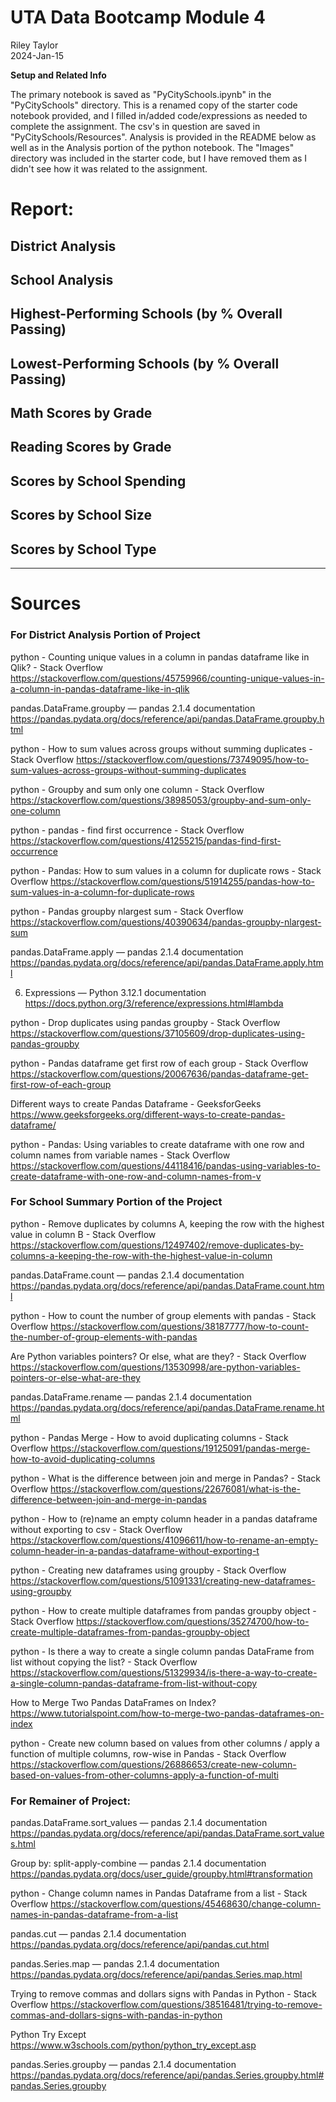 UTA Data Bootcamp Module 4
==========================

Riley Taylor  
2024-Jan-15

**Setup and Related Info**

The primary notebook is saved as "PyCitySchools.ipynb" in the "PyCitySchools" directory. This is a renamed copy of the starter code notebook provided, and I filled in/added code/expressions as needed to complete the assignment. The csv's in question are saved in "PyCitySchools/Resources". Analysis is provided in the README below as well as in the Analysis portion of the python notebook. The "Images" directory was included in the starter code, but I have removed them as I didn't see how it was related to the assignment. 


# Report:




## District Analysis





## School Analysis




## Highest-Performing Schools (by % Overall Passing)


## Lowest-Performing Schools (by % Overall Passing)


## Math Scores by Grade


## Reading Scores by Grade


## Scores by School Spending


## Scores by School Size


## Scores by School Type



------------------------

# Sources


### For District Analysis Portion of Project

python - Counting unique values in a column in pandas dataframe like in Qlik? - Stack Overflow
https://stackoverflow.com/questions/45759966/counting-unique-values-in-a-column-in-pandas-dataframe-like-in-qlik

pandas.DataFrame.groupby — pandas 2.1.4 documentation
https://pandas.pydata.org/docs/reference/api/pandas.DataFrame.groupby.html

python - How to sum values across groups without summing duplicates - Stack Overflow
https://stackoverflow.com/questions/73749095/how-to-sum-values-across-groups-without-summing-duplicates

python - Groupby and sum only one column - Stack Overflow
https://stackoverflow.com/questions/38985053/groupby-and-sum-only-one-column

python - pandas - find first occurrence - Stack Overflow
https://stackoverflow.com/questions/41255215/pandas-find-first-occurrence

python - Pandas: How to sum values in a column for duplicate rows - Stack Overflow
https://stackoverflow.com/questions/51914255/pandas-how-to-sum-values-in-a-column-for-duplicate-rows

python - Pandas groupby nlargest sum - Stack Overflow
https://stackoverflow.com/questions/40390634/pandas-groupby-nlargest-sum

pandas.DataFrame.apply — pandas 2.1.4 documentation
https://pandas.pydata.org/docs/reference/api/pandas.DataFrame.apply.html

6. Expressions — Python 3.12.1 documentation
https://docs.python.org/3/reference/expressions.html#lambda

python - Drop duplicates using pandas groupby - Stack Overflow
https://stackoverflow.com/questions/37105609/drop-duplicates-using-pandas-groupby

python - Pandas dataframe get first row of each group - Stack Overflow
https://stackoverflow.com/questions/20067636/pandas-dataframe-get-first-row-of-each-group

Different ways to create Pandas Dataframe - GeeksforGeeks
https://www.geeksforgeeks.org/different-ways-to-create-pandas-dataframe/

python - Pandas: Using variables to create dataframe with one row and column names from variable names - Stack Overflow
https://stackoverflow.com/questions/44118416/pandas-using-variables-to-create-dataframe-with-one-row-and-column-names-from-v


### For School Summary Portion of the Project


python - Remove duplicates by columns A, keeping the row with the highest value in column B - Stack Overflow
https://stackoverflow.com/questions/12497402/remove-duplicates-by-columns-a-keeping-the-row-with-the-highest-value-in-column

pandas.DataFrame.count — pandas 2.1.4 documentation
https://pandas.pydata.org/docs/reference/api/pandas.DataFrame.count.html

python - How to count the number of group elements with pandas - Stack Overflow
https://stackoverflow.com/questions/38187777/how-to-count-the-number-of-group-elements-with-pandas

Are Python variables pointers? Or else, what are they? - Stack Overflow
https://stackoverflow.com/questions/13530998/are-python-variables-pointers-or-else-what-are-they

pandas.DataFrame.rename — pandas 2.1.4 documentation
https://pandas.pydata.org/docs/reference/api/pandas.DataFrame.rename.html

python - Pandas Merge - How to avoid duplicating columns - Stack Overflow
https://stackoverflow.com/questions/19125091/pandas-merge-how-to-avoid-duplicating-columns

python - What is the difference between join and merge in Pandas? - Stack Overflow
https://stackoverflow.com/questions/22676081/what-is-the-difference-between-join-and-merge-in-pandas

python - How to (re)name an empty column header in a pandas dataframe without exporting to csv - Stack Overflow
https://stackoverflow.com/questions/41096611/how-to-rename-an-empty-column-header-in-a-pandas-dataframe-without-exporting-t

python - Creating new dataframes using groupby - Stack Overflow
https://stackoverflow.com/questions/51091331/creating-new-dataframes-using-groupby

python - How to create multiple dataframes from pandas groupby object - Stack Overflow
https://stackoverflow.com/questions/35274700/how-to-create-multiple-dataframes-from-pandas-groupby-object

python - Is there a way to create a single column pandas DataFrame from list without copying the list? - Stack Overflow
https://stackoverflow.com/questions/51329934/is-there-a-way-to-create-a-single-column-pandas-dataframe-from-list-without-copy

How to Merge Two Pandas DataFrames on Index?
https://www.tutorialspoint.com/how-to-merge-two-pandas-dataframes-on-index

python - Create new column based on values from other columns / apply a function of multiple columns, row-wise in Pandas - Stack Overflow
https://stackoverflow.com/questions/26886653/create-new-column-based-on-values-from-other-columns-apply-a-function-of-multi


### For Remainer of Project:

pandas.DataFrame.sort_values — pandas 2.1.4 documentation
https://pandas.pydata.org/docs/reference/api/pandas.DataFrame.sort_values.html

Group by: split-apply-combine — pandas 2.1.4 documentation
https://pandas.pydata.org/docs/user_guide/groupby.html#transformation

python - Change column names in Pandas Dataframe from a list - Stack Overflow
https://stackoverflow.com/questions/45468630/change-column-names-in-pandas-dataframe-from-a-list

pandas.cut — pandas 2.1.4 documentation
https://pandas.pydata.org/docs/reference/api/pandas.cut.html

pandas.Series.map — pandas 2.1.4 documentation
https://pandas.pydata.org/docs/reference/api/pandas.Series.map.html

Trying to remove commas and dollars signs with Pandas in Python - Stack Overflow
https://stackoverflow.com/questions/38516481/trying-to-remove-commas-and-dollars-signs-with-pandas-in-python

Python Try Except
https://www.w3schools.com/python/python_try_except.asp

pandas.Series.groupby — pandas 2.1.4 documentation
https://pandas.pydata.org/docs/reference/api/pandas.Series.groupby.html#pandas.Series.groupby
